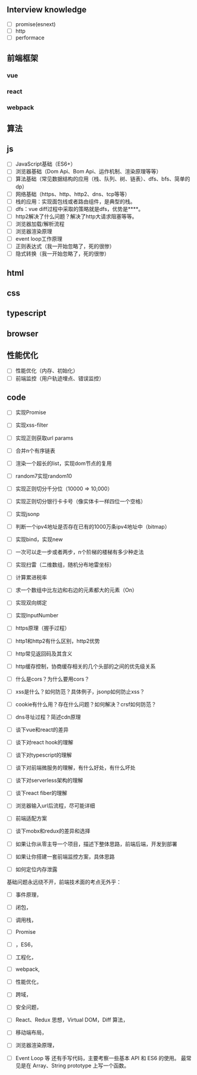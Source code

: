## Interview knowledge
- [ ] promise(esnext)
- [ ] http
- [ ] performace

## 前端框架
### vue
### react
### webpack
## 算法
## js
- [ ] JavaScript基础（ES6+）
- [ ] 浏览器基础（Dom Api、Bom Api、运作机制、渲染原理等等）
- [ ] 算法基础（常见数据结构的应用（栈、队列、树、链表）、dfs、bfs、简单的dp）
- [ ] 网络基础（https、http、http2、dns、tcp等等）
- [ ] 栈的应用：实现面包线或者路由组件，是典型的栈。
- [ ] dfs：vue diff过程中采取的策略就是dfs，优势是****。
- [ ] http2解决了什么问题？解决了http大请求阻塞等等。
- [ ] 浏览器加载/解析流程
- [ ] 浏览器渲染原理
- [ ] event loop工作原理
- [ ] 正则表达式（我一开始忽略了，死的很惨）
- [ ] 隐式转换（我一开始忽略了，死的很惨）
## html
## css
## typescript
## browser
## 性能优化
- [ ] 性能优化（内存、初始化）
- [ ] 前端监控（用户轨迹埋点、错误监控）

## code
- [ ] 实现Promise
- [ ] 实现xss-filter
- [ ] 实现正则获取url params
- [ ] 合并n个有序链表
- [ ] 渲染一个超长的list，实现dom节点的复用
- [ ] random7实现random10
- [ ] 实现正则切分千分位（10000 => 10,000）
- [ ] 实现正则切分银行卡卡号（像实体卡一样四位一个空格）
- [ ] 实现jsonp
- [ ] 判断一个ipv4地址是否存在已有的1000万条ipv4地址中（bitmap）
- [ ] 实现bind，实现new
- [ ] 一次可以走一步或者两步，n个阶梯的楼梯有多少种走法
- [ ] 实现扫雷（二维数组，随机分布地雷坐标）
- [ ] 计算累进税率
- [ ] 求一个数组中比左边和右边的元素都大的元素（On）
- [ ] 实现双向绑定
- [ ] 实现InputNumber

- [ ] https原理（握手过程）
- [ ] http1和http2有什么区别，http2优势
- [ ] http常见返回码及其含义
- [ ] http缓存控制，协商缓存相关的几个头部的之间的优先级关系
- [ ] 什么是cors？为什么要用cors？
- [ ] xss是什么？如何防范？具体例子，jsonp如何防止xss？
- [ ] cookie有什么用？存在什么问题？如何解决？crsf如何防范？
- [ ] dns寻址过程？简述cdn原理

- [ ] 谈下vue和react的差异
- [ ] 谈下对react hook的理解
- [ ] 谈下对typescript的理解
- [ ] 谈下对前端微服务的理解，有什么好处，有什么坏处
- [ ] 谈下对serverless架构的理解
- [ ] 谈下react fiber的理解
- [ ] 浏览器输入url后流程，尽可能详细
- [ ] 前端适配方案
- [ ] 谈下mobx和redux的差异和选择
- [ ] 如果让你从零主导一个项目，描述下整体思路，前端后端，开发到部署
- [ ] 如果让你搭建一套前端监控方案，具体思路
- [ ] 如何定位内存泄露


基础问题永远绕不开，前端技术面的考点无外乎：

- [ ] 事件原理，
- [ ] 闭包，
- [ ] 调用栈，
- [ ] Promise
- [ ] ，ES6，
- [ ] 工程化，
- [ ] webpack,
- [ ]  性能优化，
- [ ]  跨域，
- [ ]  安全问题，
- [ ] React、Redux 思想，Virtual DOM，Diff 算法，
- [ ] 移动端布局，
- [ ] 浏览器渲染原理，
- [ ] Event Loop 等
还有手写代码，主要考察一些基本 API 和 ES6 的使用。
最常见是在 Array、String prototype 上写一个函数。

